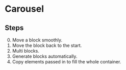 # Carousel

## Steps

00. Move a block smoothly.
01. Move the block back to the start.
02. Multi blocks.
03. Generate blocks automatically.
04. Copy elements passed in to fill the whole container.